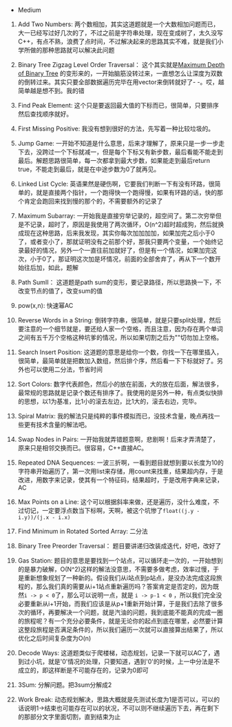 - Medium

1. Add Two Numbers:
两个数相加，其实这道题就是一个大数相加问题而已，大一已经写过好几次的了，不过之前是字符串处理，现在变成树了，太久没写C++，有点不熟，浪费了点时间，不过解决起来的思路其实不难，就是我们小学所做的那种思路就可以解决此问题

1. Binary Tree Zigzag Level Order Traversal：
这个其实就是[Maximum Depth of Binary Tree](https://github.com/JKair/LeetCodeSolution/blob/master/1.Easy/Maximum%20Depth%20of%20Binary%20Tree.cpp) 的变形来的，一开始脑筋没转过来，一直想怎么让深度为双数的倒转过来。其实只要全部数据遍历完毕在用vector来倒转就好了- -。哎，越简单越是想不到。我的错

1. Find Peak Element:
这个只是要返回最大值的下标而已，很简单，只要排序然后查找顺序就好。

1. First Missing Positive:
我没有想到很好的方法，先写着一种比较垃圾的。

1. Jump Game:
一开始不知道是什么意思，后来才理解了，原来只是一步一步走下去，没跨过一个下标就减一，但是每个下标又有新步数，最后看能不能走到最后。解题思路很简单，每一次都拿到最大步数，如果能走到最后return true，不能走到最后，就是在中途步数为0了就再见。

1. Linked List Cycle:
英语果然是硬伤啊，它要我们判断一下有没有环路，很简单的，就是直接两个指针，一个跑得快一个跑得慢，如果有环路的话，快的那个肯定会跑回来找到慢的那个的，不需要额外的记录了

1. Maximum Subarray:
一开始我是直接穷举记录的，超空间了。第二次穷举但是不记录，超时了，原因是我使用了两次循环，O(n^2)超时超成狗，然后就换成现在这种思路，后来我发现，其实你每次加加加加，如果加完之后小于0了，或者变小了，那就证明没有之前那个好，那我只要两个变量，一个始终记录最好的情况，另外一个一直往前加就好了，但是有一个情况，如果加完这次，小于0了，那证明这次加是坏情况，前面的全部舍弃了，再从下一个数开始往后加，如此，题解

1. Path SumII：
这道题是path sum的变形，要记录路径，所以思路换一下，不改变节点的值了，改变sum的值

1. pow(x,n):
快速幂AC

1. Reverse Words in a String:
倒转字符串，很简单，就是只要split处理，然后要注意的一个细节就是，要还给人家一个空格，而且注意，因为存在两个单词之间有五千万个空格这种坑爹的情况，所以如果切割之后为""切勿加上空格。

1. Search Insert Position:
这道题的意思是给你一个数，你找一下在哪里插入，很简单，最简单就是把数加入数组，然后排个序，然后看一下下标就好了。另外也可以使用二分法，节省时间

1. Sort Colors:
数字代表颜色，然后小的放在前面，大的放在后面，解法很多，最常规的思路就是记录个数还有排序了。我使用的是另外一种，有点类似快排的思想，以1为基准，比1小的滚去左边，比1大的，滚去右边，完毕。

1. Spiral Matrix:
我的解法只是纯粹的事件模拟而已，没技术含量，晚点再找一些更有技术含量的解法吧。

1. Swap Nodes in Pairs:
一开始我就弄错题意啊，悲剧啊！后来才弄清楚了，原来只是相邻交换而已。很容易，C++直接AC。

1. Repeated DNA Sequences:
一波三折啊，一看到题目就想到要以长度为10的字符串开始遍历了，第一次用list来存储，用count来找重，结果超内存，于是改进，用数字来记录，使其有一个特征码，结果超时，于是改用字典来记录，AC

1. Max Points on a Line:
这个可以根据斜率来做，还是遍历，没什么难度，不过切记，一定要浮点数当下标啊，天啊，被这个坑惨了`float((j.y - i.y))/(j.x - i.x)`

1. Find Minimum in Rotated Sorted Array:
二分法

1. Binary Tree Preorder Traversal：
题目要讲递归改装成迭代，好吧，改好了

1. Gas Station:
题目的意思是要找到一个站点，可以循环走一次的，一开始想到的是暴力破解，O(N^2)这样的解法没意思，不需要多做考虑，效率过慢，于是重新想象规划了一种新的。假设我们从i站点到p站点，是没办法完成这段旅程的，那么我们真的需要从i+1站点重新遍历吗？答案肯定是否定的，因为既然`i -> p < 0`了，那么可以说明一点，就是 `i -> p-1 < 0` ，所以我们完全没必要重新从i+1开始，而我们应该是从p+1重新开始计算，于是我们去除了很多次的循环，再要解决一个问题，就是汽油的问题，我到底能不能真的完成一圈的旅程呢？有一个充分必要条件，就是无论你的起点到底在哪里，必然要计算这整段旅程是否满足条件的，所以我们遍历一次就可以直接算出结果了，所以优化之后时间复杂度为O(n)

1. Decode Ways:
这道题类似于爬楼梯，动态规划，记录一下就可以AC了，遇到过小坑，就是'0'情况的处理，只要知道，遇到'0'的时候，上一中分法是不成立的，即这样断是不可能存在的，记录为0即可

1. 3Sum:
分解问题。把3sum分解成2

1. Work Break:
动态规划解决，思路大概就是先测试长度为1是否可以，可以的话说明1->结束也可能存在可以的状况，不可以则不继续遍历下去，再在剩下的那部分文字里面切割，直到结束为止